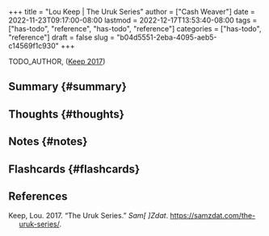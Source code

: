 +++
title = "Lou Keep | The Uruk Series"
author = ["Cash Weaver"]
date = 2022-11-23T09:17:00-08:00
lastmod = 2022-12-17T13:53:40-08:00
tags = ["has-todo", "reference", "has-todo", "reference"]
categories = ["has-todo", "reference"]
draft = false
slug = "b04d5551-2eba-4095-aeb5-c14569f1c930"
+++

TODO_AUTHOR, (<a href="#citeproc_bib_item_1">Keep 2017</a>)


## Summary {#summary}


## Thoughts {#thoughts}


## Notes {#notes}


## Flashcards {#flashcards}

## References

<style>.csl-entry{text-indent: -1.5em; margin-left: 1.5em;}</style><div class="csl-bib-body">
  <div class="csl-entry"><a id="citeproc_bib_item_1"></a>Keep, Lou. 2017. “The Uruk Series.” <i>Sam[ ]Zdat</i>. <a href="https://samzdat.com/the-uruk-series/">https://samzdat.com/the-uruk-series/</a>.</div>
</div>
